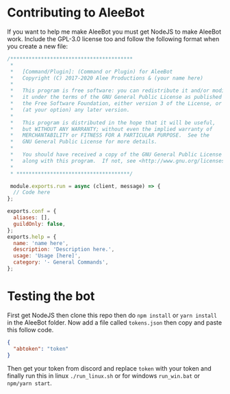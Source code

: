 # Contributing to AleeBot
If you want to help me make AleeBot you must get NodeJS to make AleeBot work.
Include the GPL-3.0 license too and follow the following format when you create a new file:
```js
/****************************************
 * 
 *   [Command/Plugin]: (Command or Plugin) for AleeBot
 *   Copyright (C) 2017-2020 Alee Productions & (your name here)
 *
 *   This program is free software: you can redistribute it and/or modify
 *   it under the terms of the GNU General Public License as published by
 *   the Free Software Foundation, either version 3 of the License, or
 *   (at your option) any later version.
 *
 *   This program is distributed in the hope that it will be useful,
 *   but WITHOUT ANY WARRANTY; without even the implied warranty of
 *   MERCHANTABILITY or FITNESS FOR A PARTICULAR PURPOSE.  See the
 *   GNU General Public License for more details.
 *
 *   You should have received a copy of the GNU General Public License
 *   along with this program.  If not, see <http://www.gnu.org/licenses/>.
 * 
 * *************************************/

 module.exports.run = async (client, message) => {
  // Code here
};

exports.conf = {
  aliases: [],
  guildOnly: false,
};
exports.help = {
  name: 'name here',
  description: 'Description here.',
  usage: 'Usage [here]',
  category: '- General Commands',
};
```

# Testing the bot

First get NodeJS then clone this repo then do `npm install` or `yarn install` in the AleeBot folder. Now add a file called `tokens.json` then copy and paste this follow code.
```json
{
  "abtoken": "token"
}
```
Then get your token from discord and replace `token` with your token and finally run this in linux `./run_linux.sh` or for windows `run_win.bat` or `npm/yarn start`.
